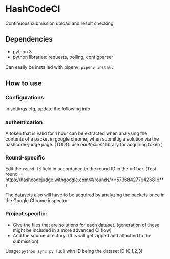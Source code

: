 # HashCodeCI
Continuous submission upload and result checking


## Dependencies
- python 3
- python libraries: requests, polling, configparser

Can easily be installed with pipenv: ```pipenv install```


## How to use

### Configurations
in settings.cfg, update the following info

### authentication
A token that is valid for 1 hour can be extracted when analysing the contents of a packet in google chrome, when submittig a solution via the hashcode-judge page. (TODO: use *oauthclient* library for acquiring token )

### Round-specific
Edit the ```round_id``` field in accordance to the round ID in the url bar.
(Test round = https://hashcodejudge.withgoogle.com/#/rounds/**5736842779426816**)

The datasets also will have to be acquired by analyzing the packets once in the Google Chrome inspector.

### Project specific:
- Give the files that are solutions for each dataset. (generation of these might be included in a more advanced CI flow)
- And the source directory. (this will get zipped and attached to the submission)

Usage: ```python sync.py [ID]``` with ID being the dataset ID (0,1,2,3)
